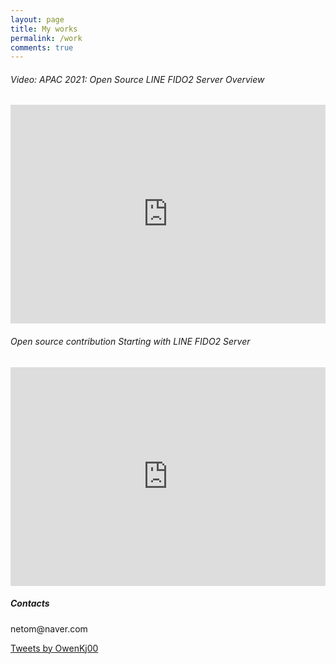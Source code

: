 ```yaml
---
layout: page
title: My works
permalink: /work
comments: true
---
```


<div class="row justify-content-between">
<div class="col-md-8 pr-5">

<p><h6>Video: APAC 2021: Open Source LINE FIDO2 Server Overview</h6> </p>

<p><iframe style="width:100%;" height="350" src="https://www.youtube.com/embed/f46N8-T0Jmw?rel=0&amp;showinfo=0" frameborder="0" allowfullscreen></iframe></p>

<p><h6>Open source contribution Starting with LINE FIDO2 Server</h6> </p>
<p><iframe style="width:100%;" height="350" src="https://www.youtube.com/embed/JRu6IVSPEzE?rel=0&amp;showinfo=0" frameborder="0" allowfullscreen></iframe></p>

</div>

<div class="col-md-4">

<div class="sticky-top sticky-top-80">
<h5>Contacts</h5>

<p><i class="fa fa-envelope" aria-hidden="true"></i> netom@naver.com </p>


<a href="https://twitter.com/OwenKj00"><i class="fab fa-twitter" style="font-size: 1.5em; margin-right: 13px;"></i></a>
<a href="https://www.facebook.com/kyungjoonowen.park"><i class="fab fa-facebook" style="font-size: 1.5em; margin-right: 13px;"></i></a>
<a href="https://www.linkedin.com/in/kj84park/"><i class="fab fa-linkedin" style="font-size: 1.5em; margin-right: 13px;"></i></a>
<a href="https://www.instagram.com/kyungjoonpark/"><i class="fab fa-instagram" style="font-size: 1.5em; margin-right: 13px;"></i></a>
<a href="https://github.com/kj84park"><i class="fab fa-github" style="font-size: 1.5em; margin-right: 13px;"></i></a>
<a href="https://www.youtube.com/channel/UCymSNTJBl3NeHe_-dOGvzuA"><i class="fab fa-youtube" style="font-size: 1.5em; margin-right: 13px;"></i></a>


<a class="twitter-timeline" data-width="100%" data-height="400" href="https://twitter.com/OwenKj00?ref_src=twsrc%5Etfw">Tweets by OwenKj00</a> <script async src="https://platform.twitter.com/widgets.js" charset="utf-8"></script>


</div>
</div>
</div>

